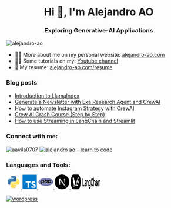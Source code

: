 <h1 align="center">Hi 👋, I'm Alejandro AO</h1>
<h3 align="center">Exploring Generative-AI Applications</h3>

<p align="left"> <img src="https://komarev.com/ghpvc/?username=alejandro-ao&label=Profile%20views&color=0e75b6&style=flat" alt="alejandro-ao" /> </p>

- 👨‍💻 More about me on my personal website: [alejandro-ao.com](https://alejandro-ao.com/)
- 👨‍💻 Some tutorials on my: [Youtube channel](https://www.youtube.com/@alejandro_ao)
- 📁 My resume: [alejandro-ao.com/resume](https://alejandro-ao.com/resume/)

### Blog posts
<!-- BLOG-POST-LIST:START -->
- [Introduction to LlamaIndex](https://alejandro-ao.com/intro-to-llamaindex/)
- [Generate a Newsletter with Exa Research Agent and CrewAI](https://alejandro-ao.com/crewai-with-exa-research-agent-newsletter/)
- [How to automate Instagram Strategy with CrewAI](https://alejandro-ao.com/how-to-automate-instagram-strategy-with-crewai/)
- [Crew AI Crash Course &lpar;Step by Step&rpar;](https://alejandro-ao.com/crew-ai-crash-course-step-by-step/)
- [How to use Streaming in LangChain and Streamlit](https://alejandro-ao.com/how-to-use-streaming-in-langchain-and-streamlit/)
<!-- BLOG-POST-LIST:END -->

<h3 align="left">Connect with me:</h3>
<p align="left">
<a href="https://linkedin.com/in/aavila0707" target="_blank"><img align="center" src="https://raw.githubusercontent.com/rahuldkjain/github-profile-readme-generator/master/src/images/icons/Social/linked-in-alt.svg" alt="aavila0707" height="30" width="40" /></a>
<a href="https://www.youtube.com/@alejandro_ao" target="_blank"><img align="center" src="https://raw.githubusercontent.com/rahuldkjain/github-profile-readme-generator/master/src/images/icons/Social/youtube.svg" alt="alejandro ao - learn to code" height="30" width="40" /></a>
</p>

<h3 align="left">Languages and Tools:</h3>
<p align="left"> 
  <!-- python -->
  <a href="https://www.python.org" target="_blank" rel="noreferrer"> <img src="https://raw.githubusercontent.com/devicons/devicon/master/icons/python/python-original.svg" alt="python" width="40" height="40"/> </a> 
  <!-- typescript -->
  <a href="hthttps://www.typescriptlang.org/cript" target="_blank" rel="noreferrer"> <img src="https://raw.githubusercontent.com/devicons/devicon/master/icons/typescript/typescript-original.svg" alt="typescript" width="40" height="40"/> </a> 
  <!-- php -->
  <a href="https://www.php.net" target="_blank" rel="noreferrer"> <img src="https://raw.githubusercontent.com/devicons/devicon/master/icons/php/php-original.svg" alt="php" width="40" height="40"/> </a>
  <!-- nextjs -->
  <a href="https://nextjs.org/" target="_blank" rel="noreferrer"> <img src="https://raw.githubusercontent.com/devicons/devicon/master/icons/nextjs/nextjs-original.svg" alt="nextjs" width="40" height="40"/> </a> 
  <!-- langchain -->
  <a href="https://www.langchain.com/" target="_blank" rel="noreferrer"> <img src="https://raw.githubusercontent.com/alejandro-ao/alejandro-ao/e9fc7225e99b7f8ee34614ad709301cac38bbca7/other-logos/langchain.svg" alt="langchain" width="80" height="40"/> </a> 
  
  <!-- wordpress -->
  <a href="https://wordpress.org" target="_blank" rel="noreferrer"> <img src="https://cdn-icons-png.flaticon.com/512/174/174881.png" alt="wordpress" width="40" height="40"/> </a> 
</p>
